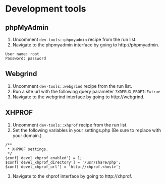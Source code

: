 # Development tools

## phpMyAdmin

1. Uncomment ```dev-tools::phpmyadmin``` recipe from the run list.
2. Navigate to the phpmyadmin interface by going to http://phpmyadmin.<host>

```
User name: root
Password: password
```

## Webgrind

1. Uncomment ```dev-tools::webgrind``` recipe from the run list.
2. Run a site url with the following query parameter ```?XDEBUG_PROFILE=true```
3. Navigate to the webgrind interface by going to http://webgrind.<host>

## XHPROF

1. Uncomment ```dev-tools::xhprof``` recipe from the run list.
2. Set the following variables in your settings.php (Be sure to replace <host> with your domain.)

```
/**
 * XHPROF settings.
 */
$conf['devel_xhprof_enabled'] = 1;
$conf['devel_xhprof_directory'] = '/usr/share/php';
$conf['devel_xhprof_url'] = 'http://xhprof.<host>';
```

3. Navigate to the xhprof interface by going to http://xhprof.<host>
